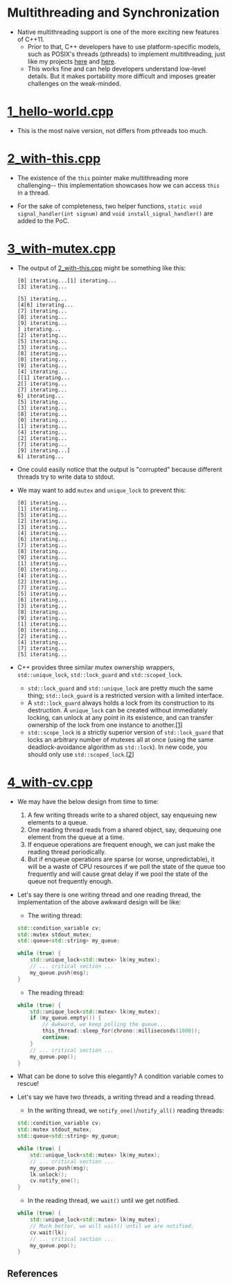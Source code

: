 # Multithreading and Synchronization

* Native multithreading support is one of the more exciting new features
of C++11.
    * Prior to that, C++ developers have to use platform-specific models,
    such as POSIX's threads (pthreads) to implement multithreading,
    just like my projects [here](../../common/04_posix-api/03_signal-handler/)
    and [here](https://github.com/alex-lt-kong/camera-server).
    * This works fine and can help developers understand low-level details.
    But it makes portability more difficult and imposes greater challenges on
    the weak-minded.

# [1_hello-world.cpp](./1_hello-world.cpp)

* This is the most naive version, not differs from pthreads too much.

# [2_with-this.cpp](./2_with-this.cpp)

* The existence of the `this` pointer make multithreading more challenging--
this implementation showcases how we can access `this` in a thread.

* For the sake of completeness, two helper functions,
`static void signal_handler(int signum)` and `void install_signal_handler()`
are added to the PoC.

# [3_with-mutex.cpp](./3_with-mutex.cpp)

* The output of [2_with-this.cpp](./2_with-this.cpp) might be something like
this:
    ```
    [0] iterating...[1] iterating...
    [3] iterating...

    [5] iterating...
    [4[6] iterating...
    [7] iterating...
    [8] iterating...
    [9] iterating...
    ] iterating...
    [2] iterating...
    [5] iterating...
    [3] iterating...
    [8] iterating...
    [0] iterating...
    [9] iterating...
    [4] iterating...
    [[1] iterating...
    2[] iterating...
    [7] iterating...
    6] iterating...
    [5] iterating...
    [3] iterating...
    [8] iterating...
    [0] iterating...
    [1] iterating...
    [4] iterating...
    [2] iterating...
    [7] iterating...
    [9] iterating...[
    6] iterating...
    ```

* One could easily notice that the output is "corrupted" because different
threads try to write data to stdout.

* We may want to add `mutex` and `unique_lock` to prevent this:

    ```
    [0] iterating...
    [1] iterating...
    [5] iterating...
    [2] iterating...
    [3] iterating...
    [4] iterating...
    [6] iterating...
    [7] iterating...
    [8] iterating...
    [9] iterating...
    [1] iterating...
    [0] iterating...
    [4] iterating...
    [2] iterating...
    [7] iterating...
    [5] iterating...
    [6] iterating...
    [3] iterating...
    [8] iterating...
    [9] iterating...
    [1] iterating...
    [0] iterating...
    [2] iterating...
    [4] iterating...
    [7] iterating...
    [5] iterating...
    ```

* C++ provides three similar mutex ownership wrappers, `std::unique_lock`,
`std::lock_guard` and `std::scoped_lock`. 
    * `std::lock_guard` and `std::unique_lock` are pretty much the same thing;
    `std::lock_guard` is a restricted version with a limited interface.
    * A `std::lock_guard` always holds a lock from its construction to 
    its destruction. A `unique_lock` can be created without immediately locking,
    can unlock at any point in its existence, and can transfer ownership of the
    lock from one instance to another.[[1]]
    * `std::scope_lock` is a strictly superior version of `std::lock_guard`
    that locks an arbitrary number of mutexes all at once (using the same
    deadlock-avoidance algorithm as `std::lock`). In new code, you should
    only use `std::scoped_lock`.[[2]]


# [4_with-cv.cpp](./4_with-cv.cpp)

* We may have the below design from time to time:
    1. A few writing threads write to a shared object, say enqueuing new
    elements to a queue.
    1. One reading thread reads from a shared object, say, dequeuing one
    element from the queue at a time.
    1. If enqueue operations are frequent enough, we can just make the reading
    thread periodically.
    1. But if enqueue operations are sparse (or worse, unpredictable), it
    will be a waste of CPU resources if we poll the state of the queue
    too frequently and will cause great delay if we pool the state of the queue
    not frequently enough.

* Let's say there is one writing thread and one reading thread, the
implementation of the above awkward design will be like:

    * The writing thread:

    ```C++
    std::condition_variable cv;
    std::mutex stdout_mutex;
    std::queue<std::string> my_queue;

    while (true) {
        std::unique_lock<std::mutex> lk(my_mutex);
        // ... critical section ...    
        my_queue.push(msg);
    }
    ```

    * The reading thread:

    ```C++
    while (true) {
        std::unique_lock<std::mutex> lk(my_mutex);
        if (my_queue.empty()) {
            // Awkward, we keep polling the queue...
            this_thread::sleep_for(chrono::milliseconds(1000));
            continue;
        }        
        // ... critical section ...
        my_queue.pop();
    }
    ```


* What can be done to solve this elegantly? A condition variable comes to
rescue!

* Let's say we have two threads, a writing thread and a reading thread.

    * In the writing thread, we `notify_one()`/`notify_all()` reading threads:

    ```C++
    std::condition_variable cv;
    std::mutex stdout_mutex;
    std::queue<std::string> my_queue;

    while (true) {
        std::unique_lock<std::mutex> lk(my_mutex);
        // ... critical section ...    
        my_queue.push(msg);
        lk.unlock();
        cv.notify_one();
    }
    ```

    * In the reading thread, we `wait()` until we get notified.

    ```C++
    while (true) {
        std::unique_lock<std::mutex> lk(my_mutex);
        // Much better, we will wait() until we are notified.
        cv.wait(lk);
        // ... critical section ...
        my_queue.pop();
    }
    ```

## References

[1]: https://stackoverflow.com/questions/20516773/stdunique-lockstdmutex-or-stdlock-guardstdmutex "std::unique_lock<std::mutex> or std::lock_guard<std::mutex>?"
[2]: https://stackoverflow.com/questions/43019598/stdlock-guard-or-stdscoped-lock "std::lock_guard or std::scoped_lock?"